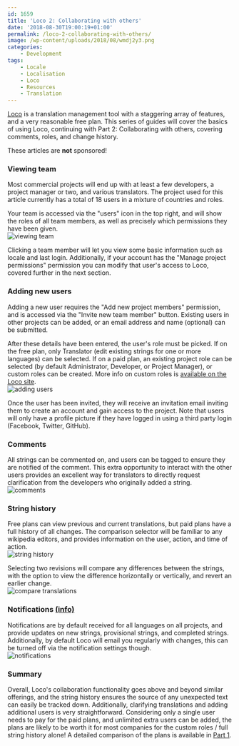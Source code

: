 ```yaml
---
id: 1659
title: 'Loco 2: Collaborating with others'
date: '2018-08-30T19:00:19+01:00'
permalink: /loco-2-collaborating-with-others/
image: /wp-content/uploads/2018/08/wmdj2y3.png
categories:
    - Development
tags:
    - Locale
    - Localisation
    - Loco
    - Resources
    - Translation
---
```


[Loco](https://localise.biz) is a translation management tool with a staggering array of features, and a very reasonable free plan. This series of guides will cover the basics of using Loco, continuing with Part 2: Collaborating with others, covering comments, roles, and change history.

These articles are **not** sponsored!

### Viewing team

Most commercial projects will end up with at least a few developers, a project manager or two, and various translators. The project used for this article currently has a total of 18 users in a mixture of countries and roles.

Your team is accessed via the "users" icon in the top right, and will show the roles of all team members, as well as precisely which permissions they have been given.  
![viewing team](/wp-content/uploads/2018/08/zk7zzby.png)

Clicking a team member will let you view some basic information such as locale and last login. Additionally, if your account has the "Manage project permissions" permission you can modify that user's access to Loco, covered further in the next section.

### Adding new users

Adding a new user requires the "Add new project members" permission, and is accessed via the "Invite new team member" button. Existing users in other projects can be added, or an email address and name (optional) can be submitted.

After these details have been entered, the user's role must be picked. If on the free plan, only Translator (edit existing strings for one or more languages) can be selected. If on a paid plan, an existing project role can be selected (by default Administrator, Developer, or Project Manager), or custom roles can be created. More info on custom roles is [available on the Loco site](https://localise.biz/help/management/project-roles/custom-roles).  
![adding users](/wp-content/uploads/2018/08/mbdqrph.png)

Once the user has been invited, they will receive an invitation email inviting them to create an account and gain access to the project. Note that users will only have a profile picture if they have logged in using a third party login (Facebook, Twitter, GitHub).

### Comments

All strings can be commented on, and users can be tagged to ensure they are notified of the comment. This extra opportunity to interact with the other users provides an excellent way for translators to directly request clarification from the developers who originally added a string.  
![comments](/wp-content/uploads/2018/08/1vwjkpp.png)

### String history

Free plans can view previous and current translations, but paid plans have a full history of all changes. The comparison selector will be familiar to any wikipedia editors, and provides information on the user, action, and time of action.  
![string history](/wp-content/uploads/2018/08/av4ia11.png)

Selecting two revisions will compare any differences between the strings, with the option to view the difference horizontally or vertically, and revert an earlier change.  
![compare translations](/wp-content/uploads/2018/08/mpdtpe4.png)

### Notifications [(info)](https://localise.biz/help/management/project-notifications)

Notifications are by default received for all languages on all projects, and provide updates on new strings, provisional strings, and completed strings. Additionally, by default Loco will email you regularly with changes, this can be turned off via the notification settings though.  
![notifications](/wp-content/uploads/2018/08/e2jhdcl.png)

### Summary

Overall, Loco's collaboration functionality goes above and beyond similar offerings, and the string history ensures the source of any unexpected text can easily be tracked down. Additionally, clarifying translations and adding additional users is very straightforward. Considering only a single user needs to pay for the paid plans, and unlimited extra users can be added, the plans are likely to be worth it for most companies for the custom roles / full string history alone! A detailed comparison of the plans is available in [Part 1](/loco-1-string-management-for-multi-platform-multi-locale-projects/).